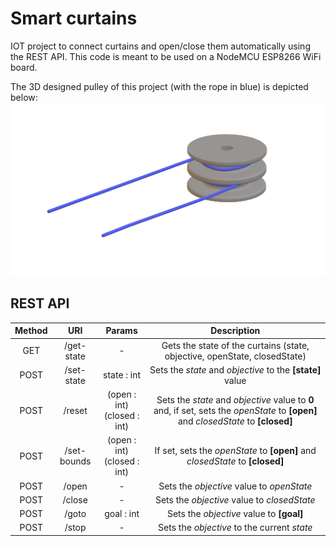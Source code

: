 # Smart curtains
IOT project to connect curtains and open/close them automatically using the REST API. This code is meant to be used on a NodeMCU ESP8266 WiFi board.

The 3D designed pulley of this project (with the rope in blue) is depicted below:
![Pulley with rope](https://github.com/Nicwalle/smart-curtains-arduino/blob/master/pulley.png)

## REST API

| Method | URI | Params | Description |
|:------:|:---:|:------:|:-----------:|
| GET | /get-state | - | Gets the state of the curtains (state, objective, openState, closedState) |
| POST | /set-state | state : int | Sets the *state* and *objective* to the **[state]** value |
| POST | /reset | (open : int) <br> (closed : int) | Sets the *state* and *objective* value to **0** and, if set, sets the *openState* to **[open]** and *closedState* to **[closed]** |
| POST | /set-bounds | (open : int) <br> (closed : int) | If set, sets the *openState* to **[open]** and *closedState* to **[closed]** |
| POST | /open | - | Sets the *objective* value to *openState* |
| POST | /close | - | Sets the *objective* value to *closedState* |
| POST | /goto | goal : int | Sets the *objective* value to **[goal]** |
| POST | /stop | - | Sets the *objective* to the current *state*|
